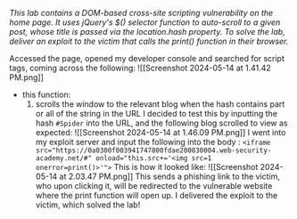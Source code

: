 *This lab contains a DOM-based cross-site scripting vulnerability on the home page. It uses jQuery's $() selector function to auto-scroll to a given post, whose title is passed via the location.hash property.
To solve the lab, deliver an exploit to the victim that calls the print() function in their browser.*

Accessed the page, opened my developer console and searched for script tags, coming across the following:
![[Screenshot 2024-05-14 at 1.41.42 PM.png]]
- this function:
	1. scrolls the window to the relevant blog when the hash contains part or all of the string in the URL
I decided to test this by inputting the hash `#Spider` into the URL, and the following blog scrolled to view as expected:
![[Screenshot 2024-05-14 at 1.46.09 PM.png]]
I went into my exploit server and input the following into the body :
`<iframe src="https://0a0300f003941747800fdae200830004.web-security-academy.net/#" onload="this.src+='<img src=1 onerror=print()>'">`
This is how it looked like:
![[Screenshot 2024-05-14 at 2.03.47 PM.png]]
This sends a phishing link to the victim, who upon clicking it, will be redirected to the vulnerable website where the print function will open up. 
I delivered the exploit to the victim, which solved the lab!
